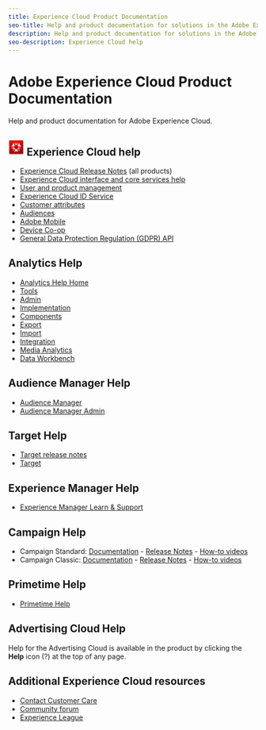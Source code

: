 ```yaml
---
title: Experience Cloud Product Documentation
seo-title: Help and product documentation for solutions in the Adobe Experience Cloud.
description: Help and product documentation for solutions in the Adobe Experience Cloud.
seo-description: Experience Cloud help
---
```


# Adobe Experience Cloud Product Documentation

Help and product documentation for Adobe Experience Cloud.

## ![](assets/experience_cloud_appicon_32.png) Experience Cloud help

* [Experience Cloud Release Notes](https://docs.adobe.com/content/help/en/release-notes/experience-cloud/current.html) (all products)
* [Experience Cloud interface and core services help](https://docs.adobe.com/content/help/en/core-services/interface/experience-cloud.html)
* [User and product management](https://docs.adobe.com/content/help/en/core-services/interface/manage-users-and-products/admin-getting-started.html)
* [Experience Cloud ID Service](https://docs.adobe.com/content/help/en/id-service/using/home.html)
* [Customer attributes](https://docs.adobe.com/content/help/en/core-services/interface/customer-attributes/attributes.html)
* [Audiences](https://docs.adobe.com/content/help/en/core-services/interface/audiences/audience-library.html)
* [Adobe Mobile](https://docs.adobe.com/content/help/en/mobile-services/using/home.html)
* [Device Co-op](https://docs.adobe.com/content/help/en/device-co-op/using/home.html)
* [General Data Protection Regulation (GDPR) API](https://www.adobe.io/apis/experiencecloud/gdpr.html)

## Analytics Help

* [Analytics Help Home](https://docs.adobe.com/content/help/en/analytics/landing/home.html)
* [Tools](https://docs.adobe.com/content/help/en/analytics/analyze/home.html)
* [Admin](https://docs.adobe.com/content/help/en/analytics/admin/home.html)
* [Implementation](https://docs.adobe.com/content/help/en/analytics/implementation/home.html)
* [Components](https://docs.adobe.com/content/help/en/analytics/components/home.html)
* [Export](https://docs.adobe.com/content/help/en/analytics/export/home.html)
* [Import](https://docs.adobe.com/content/help/en/analytics/import/home.html)
* [Integration](https://docs.adobe.com/content/help/en/analytics/integration/home.html)
* [Media Analytics](https://docs.adobe.com/content/help/en/media-analytics/using/media-overview.html)
* [Data Workbench](https://marketing.adobe.com/resources/help/en_US/insight/)

## Audience Manager Help

* [Audience Manager](https://marketing.adobe.com/resources/help/en_US/aam/)
* [Audience Manager Admin](https://marketing.adobe.com/resources/help/en_US/aam/admin/index.html)

## Target Help

* [Target release notes](https://docs.adobe.com/content/help/en/target/using/release-notes/release-notes.html)
* [Target](https://docs.adobe.com/content/help/en/target/using/target-home.html)

## Experience Manager Help

* [Experience Manager Learn & Support](https://helpx.adobe.com/support/experience-manager.html)

## Campaign Help

* Campaign Standard: [Documentation](https://helpx.adobe.com/support/campaign/standard.html) - [Release Notes](https://docs.adobe.com/content/help/en/campaign-standard/using/release-notes/release-notes.html) - [How-to videos](https://docs.adobe.com/content/help/en/campaign-learn/campaign-standard-tutorials/overview.html)
* Campaign Classic: [Documentation](https://helpx.adobe.com/support/campaign/classic.html) - [Release Notes](https://docs.campaign.adobe.com/doc/AC/en/RN.html) - [How-to videos](https://docs.adobe.com/content/help/en/campaign-learn/campaign-classic-tutorials/overview.html)

## Primetime Help

* [Primetime Help](http://help.adobe.com/en_US/primetime/)

## Advertising Cloud Help

Help for the Advertising Cloud is available in the product by clicking the **Help** icon (?) at the top of any page.

## Additional Experience Cloud resources

* [Contact Customer Care](https://helpx.adobe.com/contact/enterprise-support.ec.html)
* [Community forum](https://forums.adobe.com/community/experience-cloud)
* [Experience League](https://landing.adobe.com/experience-league/)